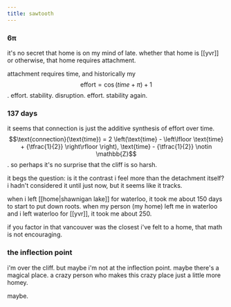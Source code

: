 ```yaml
---
title: sawtooth
---
```


### 6π

it's no secret that home is on my mind of late. whether that home is [[yvr]] or otherwise, that home requires attachment.

attachment requires time, and historically my $$\text{effort} = \cos(time + \pi) + 1$$. effort. stability. disruption. effort. stability again.

### 137 days

it seems that connection is just the additive synthesis of effort over time. $$\text{connection}(\text{time}) = 2 \left(\text{time} - \left\lfloor \text{time} + {\tfrac{1}{2}} \right\rfloor \right), \text{time} - {\tfrac{1}{2}} \notin \mathbb{Z}$$. so perhaps it's no surprise that the cliff is so harsh.

it begs the question: is it the contrast i feel more than the detachment itself? i hadn't considered it until just now, but it seems like it tracks.

when i left [[home|shawnigan lake]] for waterloo, it took me about 150 days to start to put down roots. when my person (my home) left me in waterloo and i left waterloo for [[yvr]], it took me about 250.

if you factor in that vancouver was the closest i've felt to a home, that math is not encouraging.

### the inflection point

i'm over the cliff. but maybe i'm not at the inflection point. maybe there's a magical place. a crazy person who makes this crazy place just a little more homey.

maybe.